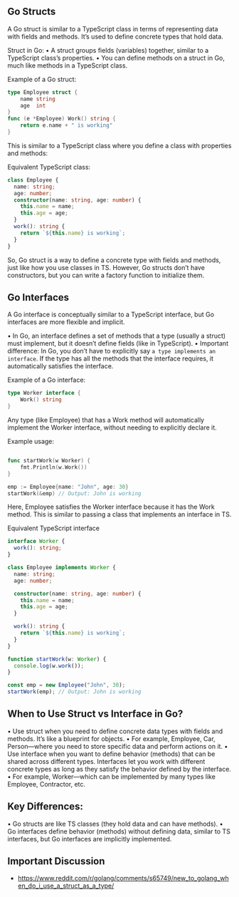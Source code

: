 ## Go Structs

A Go struct is similar to a TypeScript class in terms of representing data with fields and methods. It’s used to define concrete types that hold data.

Struct in Go:
• A struct groups fields (variables) together, similar to a TypeScript class’s properties.
• You can define methods on a struct in Go, much like methods in a TypeScript class.

Example of a Go struct:

```go
type Employee struct {
    name string
    age  int
}
func (e *Employee) Work() string {
    return e.name + " is working"
}
```

This is similar to a TypeScript class where you define a class with properties and methods:

Equivalent TypeScript class:

```typescript
class Employee {
  name: string;
  age: number;
  constructor(name: string, age: number) {
    this.name = name;
    this.age = age;
  }
  work(): string {
    return `${this.name} is working`;
  }
}
```

So, Go struct is a way to define a concrete type with fields and methods, just like how you use classes in TS. However, Go structs don’t have constructors, but you can write a factory function to initialize them.

## Go Interfaces

A Go interface is conceptually similar to a TypeScript interface, but Go interfaces are more flexible and implicit.

• In Go, an interface defines a set of methods that a type (usually a struct) must implement, but it doesn’t define fields (like in TypeScript).
• Important difference: In Go, you don’t have to explicitly say `a type implements an interface`. If the type has all the methods that the interface requires, it automatically satisfies the interface.

Example of a Go interface:

```go
type Worker interface {
    Work() string
}
```

Any type (like Employee) that has a Work method will automatically implement the Worker interface, without needing to explicitly declare it.

Example usage:

```go

func startWork(w Worker) {
    fmt.Println(w.Work())
}

emp := Employee{name: "John", age: 30}
startWork(&emp) // Output: John is working
```

Here, Employee satisfies the Worker interface because it has the Work method. This is similar to passing a class that implements an interface in TS.

Equivalent TypeScript interface

```typescript
interface Worker {
  work(): string;
}

class Employee implements Worker {
  name: string;
  age: number;

  constructor(name: string, age: number) {
    this.name = name;
    this.age = age;
  }

  work(): string {
    return `${this.name} is working`;
  }
}

function startWork(w: Worker) {
  console.log(w.work());
}

const emp = new Employee("John", 30);
startWork(emp); // Output: John is working
```

## When to Use Struct vs Interface in Go?

• Use struct when you need to define concrete data types with fields and methods. It’s like a blueprint for objects.
• For example, Employee, Car, Person—where you need to store specific data and perform actions on it.
• Use interface when you want to define behavior (methods) that can be shared across different types. Interfaces let you work with different concrete types as long as they satisfy the behavior defined by the interface.
• For example, Worker—which can be implemented by many types like Employee, Contractor, etc.

## Key Differences:

• Go structs are like TS classes (they hold data and can have methods).
• Go interfaces define behavior (methods) without defining data, similar to TS interfaces, but Go interfaces are implicitly implemented.

## Important Discussion

- https://www.reddit.com/r/golang/comments/s65749/new_to_golang_when_do_i_use_a_struct_as_a_type/
